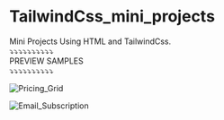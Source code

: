 # TailwindCss_mini_projects
Mini Projects Using HTML and TailwindCss. </br>
⤵⤵⤵⤵⤵⤵⤵⤵⤵⤵ </br>
PREVIEW SAMPLES </br>
⤵⤵⤵⤵⤵⤵⤵⤵⤵⤵ </br>
 
![Pricing_Grid](https://user-images.githubusercontent.com/60979495/187350532-21ffe0f7-2e0b-427b-918d-0f1b8a689fff.png)

![Email_Subscription](https://user-images.githubusercontent.com/60979495/187351818-157b39ae-0cd2-49c8-ad0f-a4963ad230c6.png)
